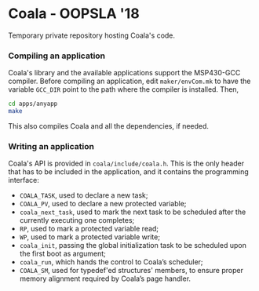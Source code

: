 # Coala - OOPSLA '18

Temporary private repository hosting Coala's code.

### Compiling an application

Coala's library and the available applications support the MSP430-GCC compiler. Before compiling an application, edit `maker/envCom.mk` to have the variable `GCC_DIR` point to the path where the compiler is installed. Then,

```bash
cd apps/anyapp
make
```

This also compiles Coala and all the dependencies, if needed.

### Writing an application

Coala's API is provided in `coala/include/coala.h`. This is the only header that has to be included in the application, and it contains the programming interface:
- `COALA_TASK`, used to declare a new task;
- `COALA_PV`, used to declare a new protected variable;
- `coala_next_task`, used to mark the next task to be scheduled after the currently executing one completes;
- `RP`, used to mark a protected variable read;
- `WP`, used to mark a protected variable write;
- `coala_init`, passing the global initialization task to be scheduled upon the first boot as argument;
- `coala_run`, which hands the control to Coala’s scheduler;
- `COALA_SM`, used for typedef'ed structures' members, to ensure proper memory alignment required by Coala’s page handler.
